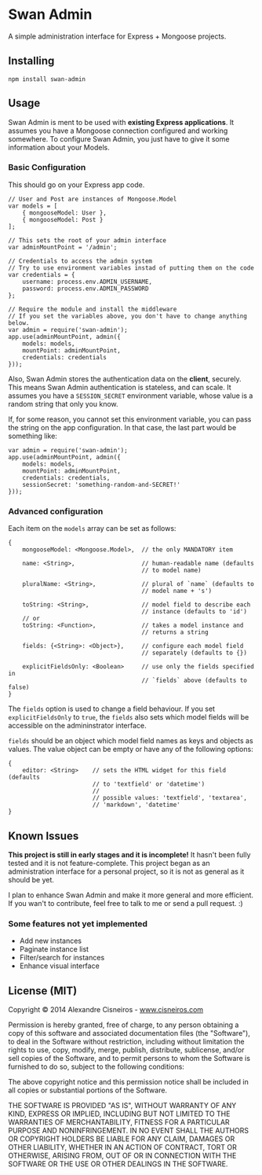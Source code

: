 # Swan Admin

A simple administration interface for Express + Mongoose projects.

## Installing

    npm install swan-admin

## Usage

Swan Admin is ment to be used with **existing Express applications**. It assumes you have a Mongoose connection configured and working somewhere. To configure Swan Admin, you just have to give it some information about your Models.

### Basic Configuration

This should go on your Express app code.

    // User and Post are instances of Mongoose.Model
    var models = [
        { mongooseModel: User },
        { mongooseModel: Post }
    ];

    // This sets the root of your admin interface
    var adminMountPoint = '/admin';

    // Credentials to access the admin system
    // Try to use environment variables instad of putting them on the code
    var credentials = {
        username: process.env.ADMIN_USERNAME,
        password: process.env.ADMIN_PASSWORD
    };
    
    // Require the module and install the middleware
    // If you set the variables above, you don't have to change anything below.
    var admin = require('swan-admin');
    app.use(adminMountPoint, admin({
        models: models,
        mountPoint: adminMountPoint,
        credentials: credentials
    }));

Also, Swan Admin stores the authentication data on the **client**, securely. This means Swan Admin authentication is stateless, and can scale. It assumes you have a `SESSION_SECRET` environment variable, whose value is a random string that only you know.

If, for some reason, you cannot set this environment variable, you can pass the string on the app configuration. In that case, the last part would be something like:

    var admin = require('swan-admin');
    app.use(adminMountPoint, admin({
        models: models,
        mountPoint: adminMountPoint,
        credentials: credentials,
        sessionSecret: 'something-random-and-SECRET!'
    }));

### Advanced configuration

Each item on the `models` array can be set as follows:
    
    {
        mongooseModel: <Mongoose.Model>,  // the only MANDATORY item

        name: <String>,                   // human-readable name (defaults
                                          // to model name)

        pluralName: <String>,             // plural of `name` (defaults to
                                          // model name + 's')

        toString: <String>,               // model field to describe each
                                          // instance (defaults to 'id')
        // or
        toString: <Function>,             // takes a model instance and
                                          // returns a string

        fields: {<String>: <Object>},     // configure each model field
                                          // separately (defaults to {})

        explicitFieldsOnly: <Boolean>     // use only the fields specified in
                                          // `fields` above (defaults to false)
    }

The `fields` option is used to change a field behaviour. If you set `explicitFieldsOnly` to `true`, the `fields` also sets which model fields will be accessible on the admininstrator interface.

`fields` should be an object which model field names as keys and objects as values. The value object can be empty or have any of the following options:

    {
        editor: <String>    // sets the HTML widget for this field (defaults
                            // to 'textfield' or 'datetime')
                            // 
                            // possible values: 'textfield', 'textarea',
                            // 'markdown', 'datetime'
    }

## Known Issues

**This project is still in early stages and it is incomplete!** It hasn't been fully tested and it is not feature-complete. This project began as an administration interface for a personal project, so it is not as general as it should be yet.

I plan to enhance Swan Admin and make it more general and more efficient. If you wan't to contribute, feel free to talk to me or send a pull request. :)

### Some features not yet implemented

* Add new instances
* Paginate instance list
* Filter/search for instances
* Enhance visual interface

## License (MIT)
Copyright © 2014 Alexandre Cisneiros - www.cisneiros.com

Permission is hereby granted, free of charge, to any person obtaining a copy
of this software and associated documentation files (the "Software"), to deal
in the Software without restriction, including without limitation the rights
to use, copy, modify, merge, publish, distribute, sublicense, and/or sell
copies of the Software, and to permit persons to whom the Software is
furnished to do so, subject to the following conditions:

The above copyright notice and this permission notice shall be included in
all copies or substantial portions of the Software.

THE SOFTWARE IS PROVIDED "AS IS", WITHOUT WARRANTY OF ANY KIND, EXPRESS OR
IMPLIED, INCLUDING BUT NOT LIMITED TO THE WARRANTIES OF MERCHANTABILITY,
FITNESS FOR A PARTICULAR PURPOSE AND NONINFRINGEMENT. IN NO EVENT SHALL THE
AUTHORS OR COPYRIGHT HOLDERS BE LIABLE FOR ANY CLAIM, DAMAGES OR OTHER
LIABILITY, WHETHER IN AN ACTION OF CONTRACT, TORT OR OTHERWISE, ARISING FROM,
OUT OF OR IN CONNECTION WITH THE SOFTWARE OR THE USE OR OTHER DEALINGS IN
THE SOFTWARE.